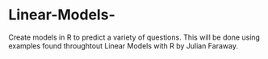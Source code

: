 # Linear-Models-
Create models in R to predict a variety of questions.
This will be done using examples found throughtout Linear Models with R by Julian Faraway. 
